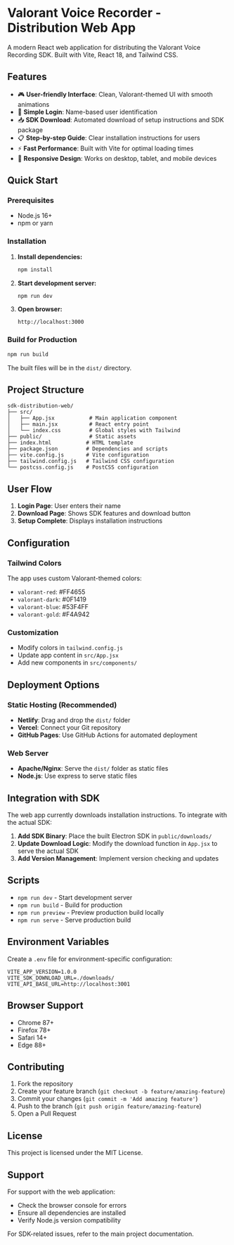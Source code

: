 # Valorant Voice Recorder - Distribution Web App

A modern React web application for distributing the Valorant Voice Recording SDK. Built with Vite, React 18, and Tailwind CSS.

## Features

- 🎮 **User-friendly Interface**: Clean, Valorant-themed UI with smooth animations
- 👤 **Simple Login**: Name-based user identification
- 📥 **SDK Download**: Automated download of setup instructions and SDK package
- 📋 **Step-by-step Guide**: Clear installation instructions for users
- ⚡ **Fast Performance**: Built with Vite for optimal loading times
- 📱 **Responsive Design**: Works on desktop, tablet, and mobile devices

## Quick Start

### Prerequisites
- Node.js 16+ 
- npm or yarn

### Installation

1. **Install dependencies:**
   ```bash
   npm install
   ```

2. **Start development server:**
   ```bash
   npm run dev
   ```

3. **Open browser:**
   ```
   http://localhost:3000
   ```

### Build for Production

```bash
npm run build
```

The built files will be in the `dist/` directory.

## Project Structure

```
sdk-distribution-web/
├── src/
│   ├── App.jsx           # Main application component
│   ├── main.jsx          # React entry point
│   └── index.css         # Global styles with Tailwind
├── public/               # Static assets
├── index.html           # HTML template
├── package.json         # Dependencies and scripts
├── vite.config.js       # Vite configuration
├── tailwind.config.js   # Tailwind CSS configuration
└── postcss.config.js    # PostCSS configuration
```

## User Flow

1. **Login Page**: User enters their name
2. **Download Page**: Shows SDK features and download button
3. **Setup Complete**: Displays installation instructions

## Configuration

### Tailwind Colors
The app uses custom Valorant-themed colors:
- `valorant-red`: #FF4655
- `valorant-dark`: #0F1419  
- `valorant-blue`: #53F4FF
- `valorant-gold`: #F4A942

### Customization
- Modify colors in `tailwind.config.js`
- Update app content in `src/App.jsx`
- Add new components in `src/components/`

## Deployment Options

### Static Hosting (Recommended)
- **Netlify**: Drag and drop the `dist/` folder
- **Vercel**: Connect your Git repository
- **GitHub Pages**: Use GitHub Actions for automated deployment

### Web Server
- **Apache/Nginx**: Serve the `dist/` folder as static files
- **Node.js**: Use express to serve static files

## Integration with SDK

The web app currently downloads installation instructions. To integrate with the actual SDK:

1. **Add SDK Binary**: Place the built Electron SDK in `public/downloads/`
2. **Update Download Logic**: Modify the download function in `App.jsx` to serve the actual SDK
3. **Add Version Management**: Implement version checking and updates

## Scripts

- `npm run dev` - Start development server
- `npm run build` - Build for production
- `npm run preview` - Preview production build locally
- `npm run serve` - Serve production build

## Environment Variables

Create a `.env` file for environment-specific configuration:

```env
VITE_APP_VERSION=1.0.0
VITE_SDK_DOWNLOAD_URL=./downloads/
VITE_API_BASE_URL=http://localhost:3001
```

## Browser Support

- Chrome 87+
- Firefox 78+
- Safari 14+
- Edge 88+

## Contributing

1. Fork the repository
2. Create your feature branch (`git checkout -b feature/amazing-feature`)
3. Commit your changes (`git commit -m 'Add amazing feature'`)
4. Push to the branch (`git push origin feature/amazing-feature`)
5. Open a Pull Request

## License

This project is licensed under the MIT License.

## Support

For support with the web application:
- Check the browser console for errors
- Ensure all dependencies are installed
- Verify Node.js version compatibility

For SDK-related issues, refer to the main project documentation.